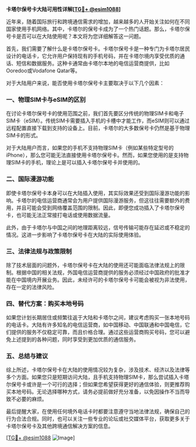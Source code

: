 **卡塔尔保号卡大陆可用性详解[[TG💪+ @esim1088](https://t.me/s/esim1088)]**

近年来，随着国际旅行和跨境通信需求的增加，越来越多的人开始关注如何在不同国家使用手机网络。其中，卡塔尔的保号卡成为了一个热门话题。那么，卡塔尔保号卡是否可以在大陆使用呢？本文将为您详细解答这一问题。

首先，我们需要了解什么是卡塔尔保号卡。卡塔尔保号卡是一种专门为卡塔尔居民设计的电话卡，它允许用户保持现有的手机号码，并在卡塔尔境内享受优质的通话、短信和数据服务。这种卡通常由卡塔尔本地的电信运营商提供，比如Ooredoo或Vodafone Qatar等。

对于大陆用户来说，能否使用卡塔尔保号卡主要取决于以下几个因素：

### 一、物理SIM卡与eSIM的区别

在讨论卡塔尔保号卡的使用范围之前，我们首先要区分传统的物理SIM卡和电子SIM卡（eSIM）。传统SIM卡需要插入手机的卡槽中才能工作，而eSIM则可以通过远程配置直接下载到支持的设备上。目前，卡塔尔的大多数保号卡仍然是基于物理SIM卡的形式。

对于大陆用户而言，如果您的手机不支持物理SIM卡（例如某些特定型号的iPhone），那么您可能无法直接使用卡塔尔保号卡。然而，如果您使用的是支持物理SIM卡的手机，理论上是可以插入卡塔尔保号卡并使用的。

### 二、国际漫游功能

即使卡塔尔保号卡本身可以在大陆插入使用，其实际效果还受到国际漫游功能的影响。卡塔尔的电信运营商通常会为用户提供国际漫游服务，但这往往需要额外的费用，并且可能会受到网络覆盖范围的限制。因此，即便您成功插入了卡塔尔保号卡，也可能无法正常接打电话或使用数据流量。

此外，由于卡塔尔与中国之间的地理距离较远，信号传输可能存在延迟或不稳定的情况。这进一步影响了卡塔尔保号卡在大陆的实际使用体验。

### 三、法律法规与政策限制

除了技术层面的问题外，卡塔尔保号卡在大陆的使用还可能面临法律法规上的限制。根据中国的相关法规，外国电信运营商提供的服务必须经过中国政府的批准才能在中国境内开展业务。因此，未经许可的卡塔尔保号卡可能会被视为非法使用，存在一定的法律风险。

### 四、替代方案：购买本地号码

如果您计划长期居住或频繁往返于大陆和卡塔尔之间，建议考虑购买一张本地号码的电话卡。大陆有许多知名的电信运营商，如中国移动、中国联通和中国电信，它们提供的服务不仅稳定可靠，而且价格合理。通过这些运营商购买号码，您可以避免上述提到的各种问题，同时享受到更加优质的通信服务。

### 五、总结与建议

综上所述，卡塔尔保号卡在大陆的使用情况较为复杂，涉及技术、经济以及法律等多个方面。如果您只是短期访问大陆，且手机支持物理SIM卡，那么尝试插入卡塔尔保号卡或许是一个可行的选择；但如果您希望获得更好的通信体验，则更推荐购买本地号码。无论选择哪种方式，请务必提前做好充分准备，以免因操作不当而导致不必要的麻烦。

最后提醒大家，在使用任何境外电话卡时都要注意遵守当地法律法规，确保自己的行为合法合规。同时，也可以关注一些专业的论坛或社交媒体平台，获取更多关于卡塔尔保号卡及其他跨境通信解决方案的信息。

[[TG💪+ @esim1088](https://t.me/s/esim1088) ![Image](https://i.postimg.cc/4NQfJmqS/Snipaste-2025-05-13-00-14-12.png)]